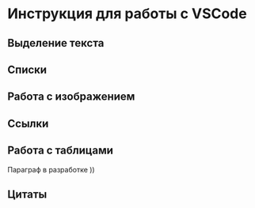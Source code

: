 # Инструкция для работы с VSCode

## Выделение текста

## Списки

## Работа с изображением

## Ссылки 

## Работа с таблицами

Параграф в разработке ))

## Цитаты